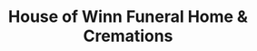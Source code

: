 ---
title: "House of Winn Funeral Home & Cremations"
url: /muskogee/house-of-winn-funeral-home-and-cremations/
shop: funeral directors
---